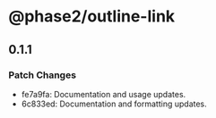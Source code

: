 # @phase2/outline-link

## 0.1.1

### Patch Changes

- fe7a9fa: Documentation and usage updates.
- 6c833ed: Documentation and formatting updates.
